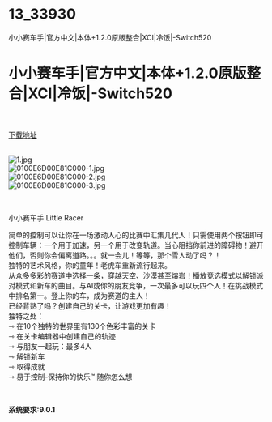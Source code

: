 # 13_33930
小小赛车手|官方中文|本体+1.2.0原版整合|XCI|冷饭|-Switch520
# 小小赛车手|官方中文|本体+1.2.0原版整合|XCI|冷饭|-Switch520
 <br/></br>
[下载地址](https://www.switch520.cc/article/33930 "下载地址")
<br/></br>

<p><img title="1.jpg" src="https://www.switch520.cc/muke_img/2022_07_03_c68f2dd9992a0.jpg" alt="1.jpg"><br>
<img title="0100E6D00E81C000-1.jpg" src="https://www.switch520.cc/muke_img/2022_07_03_e7769bbdb404a.jpg" alt="0100E6D00E81C000-1.jpg"><br>
<img title="0100E6D00E81C000-2.jpg" src="https://www.switch520.cc/muke_img/2022_07_03_aaa3e1b663ec5.jpg" alt="0100E6D00E81C000-2.jpg"><br>
<img title="0100E6D00E81C000-3.jpg" src="https://www.switch520.cc/muke_img/2022_07_03_7897087a41aba.jpg" alt="0100E6D00E81C000-3.jpg"></p>
<p>&nbsp;</p>
<p>小小赛车手 Little Racer</p>
<p>简单的控制可以让你在一场激动人心的比赛中汇集几代人！只需使用两个按钮即可控制车辆：一个用于加速，另一个用于改变轨道。当心阻挡你前进的障碍物！避开他们，否则你会偏离道路。。。就一会儿！等等，那个雪人动了吗？！<br>
独特的艺术风格，你的童年！老虎车重新流行起来。<br>
从众多多彩的赛道中选择一条，穿越天空、沙漠甚至熔岩！播放竞选模式以解锁派对模式和新车的曲目。与AI或你的朋友竞争，一次最多可以玩四个人！在挑战模式中排名第一。登上你的车，成为赛道的主人！<br>
已经背熟了吗？创建自己的关卡，让游戏更加有趣！<br>
独特之处：<br>
⇾ 在10个独特的世界里有130个色彩丰富的关卡<br>
⇾ 在关卡编辑器中创建自己的轨迹<br>
⇾ 与朋友一起玩：最多4人<br>
⇾ 解锁新车<br>
⇾ 取得成就<br>
⇾ 易于控制-保持你的快乐™ 随你怎么想</p>
<p>&nbsp;</p>
<p><strong>系统要求:9.0.1</strong></p>



